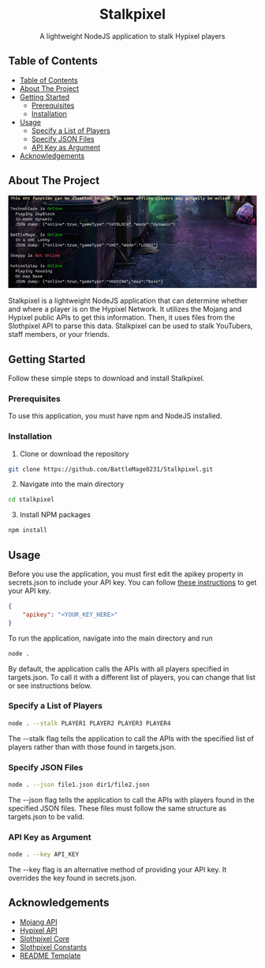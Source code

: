 <!-- 
This README was created based on a template found at https://github.com/othneildrew/Best-README-Template
Full credit for this template goes to othneildrew and contributors.
-->

<br />
<p align="center">
  <h1 align="center">Stalkpixel</h3>
  <p align="center">
    A lightweight NodeJS application to stalk Hypixel players
    <br />
  </p>
</p>



<!-- TABLE OF CONTENTS -->
## Table of Contents

- [Table of Contents](#table-of-contents)
- [About The Project](#about-the-project)
- [Getting Started](#getting-started)
  - [Prerequisites](#prerequisites)
  - [Installation](#installation)
- [Usage](#usage)
  - [Specify a List of Players](#specify-a-list-of-players)
  - [Specify JSON Files](#specify-json-files)
  - [API Key as Argument](#api-key-as-argument)
- [Acknowledgements](#acknowledgements)



<!-- ABOUT THE PROJECT -->
## About The Project

![product-screenshot](assets/Capture.PNG)

Stalkpixel is a lightweight NodeJS application that can determine whether and where a player is on the Hypixel Network. It utilizes the Mojang and Hypixel public APIs to get this information. Then, it uses files from the Slothpixel API to parse this data. Stalkpixel can be used to stalk YouTubers, staff members, or your friends.

<!-- GETTING STARTED -->
## Getting Started

Follow these simple steps to download and install Stalkpixel.

### Prerequisites

To use this application, you must have npm and NodeJS installed.

### Installation
 
1. Clone or download the repository
```sh
git clone https://github.com/BattleMage0231/Stalkpixel.git
```
2. Navigate into the main directory
```sh
cd stalkpixel
```
3. Install NPM packages
```sh
npm install
```



<!-- USAGE EXAMPLES -->
## Usage

Before you use the application, you must first edit the apikey property in secrets.json to include your API key. You can follow [these instructions](https://github.com/HypixelDev/PublicAPI/blob/master/README.md#obtaining-an-api-key) to get your API key.
```json
{
    "apikey": "<YOUR_KEY_HERE>"
}
```

To run the application, navigate into the main directory and run
```sh
node .
```

By default, the application calls the APIs with all players specified in targets.json. To call it with a different list of players, you can change that list or see instructions below.

### Specify a List of Players
```sh
node . --stalk PLAYER1 PLAYER2 PLAYER3 PLAYER4
```

The --stalk flag tells the application to call the APIs with the specified list of players rather than with those found in targets.json.

### Specify JSON Files
```sh
node . --json file1.json dir1/file2.json
```

The --json flag tells the application to call the APIs with players found in the specified JSON files. These files must follow the same structure as targets.json to be valid.

### API Key as Argument
```sh
node . --key API_KEY
```

The --key flag is an alternative method of providing your API key. It overrides the key found in secrets.json.


<!-- ACKNOWLEDGEMENTS -->
## Acknowledgements
* [Mojang API](https://wiki.vg/Mojang_API)
* [Hypixel API](https://github.com/HypixelDev/PublicAPI)
* [Slothpixel Core](https://github.com/slothpixel/core)
* [Slothpixel Constants](https://github.com/slothpixel/hypixelconstants)
* [README Template](https://github.com/othneildrew/Best-README-Template)